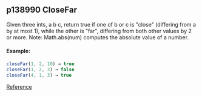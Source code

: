 ## p138990 CloseFar

Given three ints, a b c, return true if one of b or c is "close" (differing from a by at most 1), while the other is "far", differing from both other values by 2 or more. Note: Math.abs(num) computes the absolute value of a number.

#### Example:
```js
closeFar(1, 2, 10) → true
closeFar(1, 2, 3) → false
closeFar(4, 1, 3) → true
```

[Reference](https://codingbat.com/prob/p138990)